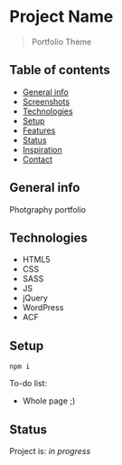 # Project Name
> Portfolio Theme

## Table of contents
* [General info](#general-info)
* [Screenshots](#screenshots)
* [Technologies](#technologies)
* [Setup](#setup)
* [Features](#features)
* [Status](#status)
* [Inspiration](#inspiration)
* [Contact](#contact)

## General info
Photgraphy portfolio

<!-- ## Screenshots
![Example screenshot](./img/screenshot.png) -->

## Technologies
* HTML5
* CSS
* SASS
* JS
* jQuery
* WordPress
* ACF


## Setup
`npm i`


<!-- ## Features
List of features ready and TODOs for future development
* Awesome feature 1
* Awesome feature 2
* Awesome feature 3 -->

To-do list:
* Whole page ;)


## Status
Project is: _in progress_


